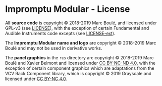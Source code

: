 # Impromptu Modular - License

All **source code** is copyright © 2018-2019 Marc Boulé, and licensed under GPL-v3 (see [LICENSE](LICENSE)), with the exception of certain Fundamental and Audible Instruments code excepts (see [LICENSE-ext](LICENSE-ext.md)).

The **Impromptu Modular name and logo** are copyright © 2018-2019 Marc Boulé and may not be used in derivative works.

The **panel graphics** in the `res` directory are copyright © 2018-2019 Marc Boulé and Xavier Belmont and licensed under [CC BY-NC-ND 4.0](https://creativecommons.org/licenses/by-nc-nd/4.0/), with the exception of certain component graphics which are adaptations from the VCV Rack Component library, which is copyright © 2019 Grayscale and licensed under [CC BY-NC 4.0](https://creativecommons.org/licenses/by-nc/4.0/).

